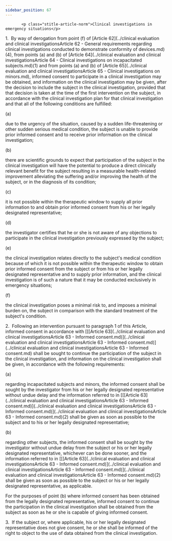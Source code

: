 ```yaml
---
sidebar_position: 67
---
```

           <p class="stitle-article-norm">Clinical investigations in emergency situations</p>
   <p class="norm">1.&nbsp;&nbsp;By way of derogation from 
point&nbsp;(f) of [Article&nbsp;62](../clinical evaluation and clinical investigationsArticle 62 - General requirements regarding clinical investigations conducted to demonstrate conformity of devices.md)(4), from points (a) and (b) of 
[Article&nbsp;64](../clinical evaluation and clinical investigationsArticle 64 - Clinical investigations on incapacitated subjects.md)(1) and from points (a) and (b) of [Article&nbsp;65](../clinical evaluation and clinical investigationsArticle 65 - Clinical investigations on minors.md), 
informed consent to participate in a clinical investigation may be 
obtained, and information on the clinical investigation may be given, 
after the decision to include the subject in the clinical investigation,
 provided that that decision is taken at the time of the first 
intervention on the subject, in accordance with the clinical 
investigation plan for that clinical investigation and that all of the 
following conditions are fulfilled:</p>
   <div class="grid-container grid-list">
      <div class="list grid-list-column-1">
         <span>(a)&nbsp;</span>
      </div>
      <div class="grid-list-column-2">
         <p class="norm">due to the urgency of the situation, caused by a
 sudden life-threatening or other sudden serious medical condition, the 
subject is unable to provide prior informed consent and to receive prior
 information on the clinical investigation;</p>
      </div>
   </div>
   <div class="grid-container grid-list">
      <div class="list grid-list-column-1">
         <span>(b)&nbsp;</span>
      </div>
      <div class="grid-list-column-2">
         <p class="norm">there are scientific grounds to expect that 
participation of the subject in the clinical investigation will have the
 potential to produce a direct clinically relevant benefit for the 
subject resulting in a measurable health-related improvement alleviating
 the suffering and/or improving the health of the subject, or in the 
diagnosis of its condition;</p>
      </div>
   </div>
   <div class="grid-container grid-list">
      <div class="list grid-list-column-1">
         <span>(c)&nbsp;</span>
      </div>
      <div class="grid-list-column-2">
         <p class="norm">it is not possible within the therapeutic 
window to supply all prior information to and obtain prior informed 
consent from his or her legally designated representative;</p>
      </div>
   </div>
   <div class="grid-container grid-list">
      <div class="list grid-list-column-1">
         <span>(d)&nbsp;</span>
      </div>
      <div class="grid-list-column-2">
         <p class="norm">the investigator certifies that he or she is 
not aware of any objections to participate in the clinical investigation
 previously expressed by the subject;</p>
      </div>
   </div>
   <div class="grid-container grid-list">
      <div class="list grid-list-column-1">
         <span>(e)&nbsp;</span>
      </div>
      <div class="grid-list-column-2">
         <p class="norm">the clinical investigation relates directly to 
the subject's medical condition because of which it is not possible 
within the therapeutic window to obtain prior informed consent from the 
subject or from his or her legally designated representative and to 
supply prior information, and the clinical investigation is of such a 
nature that it may be conducted exclusively in emergency situations;</p>
      </div>
   </div>
   <div class="grid-container grid-list">
      <div class="list grid-list-column-1">
         <span>(f)&nbsp;</span>
      </div>
      <div class="grid-list-column-2">
         <p class="norm">the clinical investigation poses a minimal risk
 to, and imposes a minimal burden on, the subject in comparison with the
 standard treatment of the subject's condition.</p>
      </div>
   </div>
   <p class="norm">2.&nbsp;&nbsp;Following an intervention pursuant to 
paragraph&nbsp;1 of this Article, informed consent in accordance with 
[[[Article&nbsp;63](../clinical evaluation and clinical investigationsArticle 63 - Informed consent.md)](../clinical evaluation and clinical investigationsArticle 63 - Informed consent.md)](../clinical evaluation and clinical investigationsArticle 63 - Informed consent.md) shall be sought to continue the participation of the 
subject in the clinical investigation, and information on the clinical 
investigation shall be given, in accordance with the following 
requirements:</p>
   <div class="grid-container grid-list">
      <div class="list grid-list-column-1">
         <span>(a)&nbsp;</span>
      </div>
      <div class="grid-list-column-2">
         <p class="norm">regarding incapacitated subjects and minors, 
the informed consent shall be sought by the investigator from his or her
 legally designated representative without undue delay and the 
information referred to in [[[Article&nbsp;63](../clinical evaluation and clinical investigationsArticle 63 - Informed consent.md)](../clinical evaluation and clinical investigationsArticle 63 - Informed consent.md)](../clinical evaluation and clinical investigationsArticle 63 - Informed consent.md)(2) shall be given as soon as 
possible to the subject and to his or her legally designated 
representative;</p>
      </div>
   </div>
   <div class="grid-container grid-list">
      <div class="list grid-list-column-1">
         <span>(b)&nbsp;</span>
      </div>
      <div class="grid-list-column-2">
         <p class="norm">regarding other subjects, the informed consent 
shall be sought by the investigator without undue delay from the subject
 or his or her legally designated representative, whichever can be done 
sooner, and the information referred to in [[[Article&nbsp;63](../clinical evaluation and clinical investigationsArticle 63 - Informed consent.md)](../clinical evaluation and clinical investigationsArticle 63 - Informed consent.md)](../clinical evaluation and clinical investigationsArticle 63 - Informed consent.md)(2) shall be 
given as soon as possible to the subject or his or her legally 
designated representative, as applicable.</p>
      </div>
   </div>
   <p class="norm">For the purposes of point&nbsp;(b) where informed 
consent has been obtained from the legally designated representative, 
informed consent to continue the participation in the clinical 
investigation shall be obtained from the subject as soon as he or she is
 capable of giving informed consent.</p>
   <p class="norm">3.&nbsp;&nbsp;If the subject or, where applicable, 
his or her legally designated representative does not give consent, he 
or she shall be informed of the right to object to the use of data 
obtained from the clinical investigation.</p>